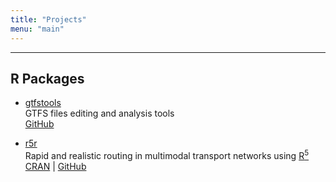 ```yaml
---
title: "Projects"
menu: "main"
---
```


<div class="mx-0 mx-md-4"> <hr> </div>

## R Packages

- [gtfstools](https://github.com/ipeaGIT/gtfstools) \
  GTFS files editing and analysis tools \
  [GitHub](https://github.com/ipeaGIT/gtfstools)

- [r5r](https://github.com/ipeaGIT/r5r) \
  Rapid and realistic routing in multimodal transport networks using [R<sup>5</sup>](https://github.com/conveyal/r5) \
  [CRAN](https://CRAN.R-project.org/package=r5r) | [GitHub](https://github.com/ipeaGIT/r5r)
